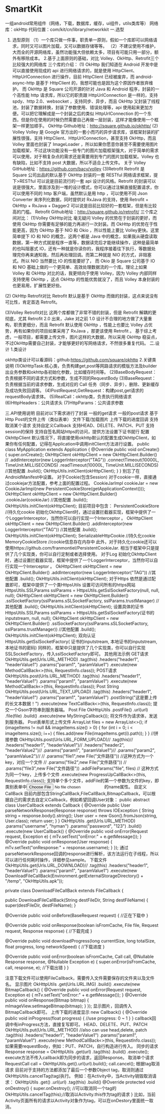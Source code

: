# SmartKit
一组android常用组件（网络，下载，数据库，缓存，ui组件，utils类库等）
网络库：okHttp
代码位置：com/kit/cn/library/networkkit
一.选型
1. 选型原则
（1）一个库只做一件事，职责单一原则，假如一个库即可以网络请求，同时又可以图片加载，又可以数据存储等等。
（2）不建议使用不维护，大而全的开源网络库，虽然功能强大但依赖太多，项目有可能只用一部分，额外有移除成本。
2.基于上面原则的基础，对比 Volley、OkHttp、Retrofit三个比较强大的网络库
三个库的介绍：
(1) OkHttp
我们知道在 Android 开发中是可以直接使用现成的 api 进行网络请求的，就是使用 HttpClient、HttpUrlConnection 进行操作，目前 HttpClient 已经被废弃，而 android-async-http 是基于 HttpClient 的，我想可能也是因为这个原因作者放弃维护。
 而 OkHttp 是 Square 公司开源的针对 Java 和 Android 程序，封装的一个高性能 http 请求库，所以它的职责跟 HttpUrlConnection 是一样的，支持 spdy、http 2.0、websocket ，支持同步、异步，而且 OkHttp 又封装了线程池，封装了数据转换，封装了参数使用、错误处理等，api 使用起来更加方便。可以把它理解成是一个封装之后的类似 HttpUrlConnection 的一个东西，但是你在使用的时候仍然需要自己再做一层封装，这样才能像使用一个框架一样更加顺手。
OkHttp  Github地址：http://square.github.io/okhttp/
(2) Volley
Volley 是 Google 官方出的一套小而巧的异步请求库，该框架封装的扩展性很强，支持 HttpClient、HttpUrlConnection，甚至支持 OkHttp，而且 Volley 里面也封装了 ImageLoader ，所以如果你愿意你甚至不需要使用图片加载框架，不过这块功能没有一些专门的图片加载框架强大，对于简单的需求可以使用，对于稍复杂点的需求还是需要用到专门的图片加载框架。Volley 也有缺陷，比如不支持 post 大数据，所以不适合上传文件。
关于 Volley GitHub地址：https://github.com/bacy/volley
(3)Retrofit
Retrofit 是 Square 公司出品的默认基于 OkHttp 封装的一套 RESTful 网络请求框架，提下>RESTful 可以说是目前流行的一套 api 设计的风格。Retrofit 的封装可以说是很强大，里面涉及到一堆的设计模式，你可以通过注解直接配置请求，你可以使用不同的 http 客户端，虽然默认是用 http ，可以使用不同 Json Converter 来序列化数据，同时提供对 RxJava 的支持，使用 Retrofit + OkHttp + RxJava + Dagger2 可以说是目前比较好的一套框架，但是有比较高的门槛。
Retrofit Github地址：http://square.github.io/retrofit/
三个库之间对比：
(1)Volley  OkHttp对比
毫无疑问 Volley 的优势在于封装的更好，而使用 OkHttp 你需要有足够的能力再进行一次封装。而 OkHttp 的优势在于性能更高，因为 OkHttp 基于 NIO 和 Okio ，所以性能上要比 Volley更快。这里简单提下 IO 和 NIO 的概念，这两个都是 Java 中的概念，如果我从硬盘读取数据，第一种方式就是程序一直等，数据读完后才能继续操作，这种是最简单的也叫阻塞式 IO，还有一种就是你读你的，我程序接着往下执行，等数据处理完你再来通知我，然后再处理回调。而第二种就是 NIO 的方式，非阻塞式。所以 NIO 当然要比 IO 的性能要好了， 而 Okio 是 Square 公司基于 IO 和 NIO 基础上做的一个更简单、高效处理数据流的一个库。理论上如果 Volley 和 OkHttp 对比的话，我更倾向于使用 Volley，因为 Volley 内部同样支持使用 OkHttp ，这点 OkHttp 的性能优势就没了，而且 Volley 本身封装的也更易用，扩展性更好些。

(2) OkHttp Retrofit对比
Retrofit 默认是基于 OkHttp 而做的封装，这点来说没有可比性，肯定首选 Retrofit。

(3)Volley Retrofit对比
这两个库都做了非常不错的封装，但是 Retrofit 解耦的更彻底，尤其 Retrofit 2.0 出来，Jake 对之前 1.0 设计不合理的地方做了大量重构，职责更细分，而且 Retrofit 默认使用 OkHttp ，性能上也要比 Volley 占优势，再有如果你的项目如果采用了 RxJava ，那更该使用 Retrofit 。
基于综上考虑，一般项目，都需要上传文件，图片这样的大数据，所以采用 OkHttp 稳妥点，不过OkHttp需要自己封装，才能够更好的写网络请求，不然很多重复代码。
二.设计
1.类设计

okhttp类设计可以看源码：github:https://github.com/square/okhttp
2.关键类说明
(1)OkHttpTask:核心类，负责构建get,post等网路请求的模版方法及builder出业务参数和okhttp各初始化参数，比如缓存时间等。
(2)BaseBodyRequest：负责根据不同的请求方式和参数，生成不同的RequestBody
(3)BaseRequest：负责根据当前的请求参数，生成对应的 Call 任务（同步、异步），删除、更新缓存及成功失败回调等。
(4)PostRequest,GetRequest：构建post,get请求的requestBody请求体。
(5)RealCall：okhttp类，负责执行网络请求
(6)HttpHeaders：公共请求头
(7)HttpParams：公共请求参数
 
三.API使用说明
目前对以下需求进行了封装
一般的get请求
一般的post请求
基于Http Post的文件上传（类似表单）
文件下载/加载图片
上传下载的进度回调
支持取消某个请求
支持自定义Callback
支持HEAD、DELETE、PATCH、PUT
支持session的保持
支持自签名网站https的访问，提供方法设置下证书就行
配置OkhttpClient
默认情况下，将直接使用okhttp默认的配置生成OkhttpClient，如果你有任何配置，记得在Application中调用initClient方法进行设置。
public class MyApplication extends Application {
@Override public void onCreate() {
super.onCreate(); OkHttpClient okHttpClient = new OkHttpClient.Builder() //
.addInterceptor(new LoggerInterceptor("TAG"))
.connectTimeout(10000L, TimeUnit.MILLISECONDS)
.readTimeout(10000L, TimeUnit.MILLISECONDS) //其他配置
.build(); OkHttpUtils.initClient(okHttpClient); } }
别忘了在AndroidManifest中设置。
对于Cookie(包含Session)
对于cookie一样，直接通过cookiejar方法配置，参考上面的配置过程。
CookieJarImpl cookieJar = new CookieJarImpl(new PersistentCookieStore(getApplicationContext())); 
OkHttpClient okHttpClient = new OkHttpClient.Builder() .cookieJar(cookieJar) //其他配置 .build(); 
OkHttpUtils.initClient(okHttpClient); 
目前项目中包含：
PersistentCookieStore //持久化cookie
初始化OkhttpClient时，通过设置拦截器实现，框架中提供了一个LoggerInterceptor，当然你可以自行实现一个Interceptor 。
 OkHttpClient okHttpClient = new OkHttpClient.Builder() .addInterceptor(new LoggerInterceptor("TAG")) //其他配置 .build();
 OkHttpUtils.initClient(okHttpClient);
SerializableHttpCookie //持久化cookie
MemoryCookieStore //cookie信息存在内存中
此外，对于持久化cookie还可以使用https://github.com/franmontiel/PersistentCookieJar.
相当于框架中只是提供了几个实现类，你可以自行定制或者选择使用。
对于Log
初始化OkhttpClient时，通过设置拦截器实现，框架中提供了一个LoggerInterceptor，当然你可以自行实现一个Interceptor 。
 OkHttpClient okHttpClient = new OkHttpClient.Builder() .addInterceptor(new LoggerInterceptor("TAG")) //其他配置 .build();
 OkHttpUtils.initClient(okHttpClient);
对于Https
依然是通过配置即可，框架中提供了一个类HttpsUtils
设置可访问所有的https网站
HttpsUtils.SSLParams sslParams = HttpsUtils.getSslSocketFactory(null, null, null);
OkHttpClient okHttpClient = new OkHttpClient.Builder() .sslSocketFactory(sslParams.sSLSocketFactory, sslParams.trustManager) //其他配置 .build(); 
OkHttpUtils.initClient(okHttpClient); 
设置具体的证书
HttpsUtils.SSLParams sslParams = HttpsUtils.getSslSocketFactory(证书的inputstream, null, null); 
OkHttpClient okHttpClient = new OkHttpClient.Builder() .sslSocketFactory(sslParams.sSLSocketFactory, sslParams.trustManager)) //其他配置 .build(); 
OkHttpUtils.initClient(okHttpClient); 
双向认证
HttpsUtils.getSslSocketFactory( 证书的inputstream, 本地证书的inputstream, 本地证书的密码) 
同样的，框架中只是提供了几个实现类，你可以自行实现SSLSocketFactory，传入sslSocketFactory即可。
其他用法示例
GET请求
OkHttpUtils.get(Urls.URL_METHOD)
.tag(this)
.headers("header1", "headerValue1")
.params("param1", "paramValue1")
.execute(new MethodCallBack<>(this, RequestInfo.class));
POST请求
OkHttpUtils.post(Urls.URL_METHOD) 
.tag(this) 
.headers("header1", "headerValue1") 
.params("param1", "paramValue1") 
.execute(new MethodCallBack<>(this, RequestInfo.class));
Post String
OkHttpUtils.post(Urls.URL_TEXT_UPLOAD)
 .tag(this)
 .headers("header1", "headerValue1")
 .params("param1", "paramValue1")
 .postString("这是要上传的长文本数据！")
 .execute(new TextCallBack<>(this, RequestInfo.class));
提交一个Gson字符串到服务器端。
Post File
OkHttpUtils .postFile() .url(url) .file(file) .build() .execute(new MyStringCallback());
将文件作为请求体，发送到服务器。
Post表单形式上传文件
ArrayList<File> files = new ArrayList<>();
if (imageItems != null && imageItems.size() > 0) {
for (int i = 0; i < imageItems.size(); i++) {
files.add(new File(imageItems.get(i).path));
 }
}
//拼接参数
 OkHttpUtils.post(Urls.URL_FORM_UPLOAD)//
 .tag(this)//
 .headers("header1", "headerValue1")//
 .headers("header2", "headerValue2")//
 .params("param1", "paramValue1")//
 .params("param2", "paramValue2")//
// .params("file1",new File("文件路径")) //这种方式为一个key，对应一个文件
// .params("file2",new File("文件路径"))
// .params("file3",new File("文件路径"))
 .addFileParams("file", files) // 这种方式为同一个key，上传多个文件
 .execute(new ProgressUpCallBack<>(this, RequestInfo.class));
支持单个多个文件，addFile的第一个参数为文件的key，即类别表单中<input type="file" name="mFile"/>的name属性。
自定义CallBack
目前内部包含StringCallBack,FileCallBack,BitmapCallback，可以根据自己的需求去自定义Callback，例如希望回调User对象：
public abstract class UserCallback extends Callback<User> {
@Override public User parseNetworkResponse(Response response) throws IOException {
String string = response.body().string();
User user = new Gson().fromJson(string, User.class);
return user;
} }
OkHttpUtils .get(Urls.URL_METHOD)
.params("username", "hyman")
.params("password", "123")
.build() .execute(new UserCallback() {
@Override public void onError(Request request, Exception e) {
mTv.setText("onError:" + e.getMessage());
}
@Override public void onResponse(User response) {
mTv.setText("onResponse:" + response.username);
} });
通过parseNetworkResponse回调的response进行解析，该方法运行在子线程，所以可以进行任何耗时操作，详细参见sample。
下载文件
OkHttpUtils.get(Urls.URL_DOWNLOAD)//
 .tag(this)
 .headers("header1", "headerValue1")
 .params("param1", "paramValue1")
 .execute(new DownloadFileCallBack(Environment.getExternalStorageDirectory() + "/temp", "OkHttpUtils.apk"));
 
private class DownloadFileCallBack extends FileCallback {

public DownloadFileCallBack(String destFileDir, String destFileName) {
    super(destFileDir, destFileName);
 }

@Override
 public void onBefore(BaseRequest request) {
      //正在下载中
 }

@Override
 public void onResponse(boolean isFromCache, File file, Request request, Response response) {
     //下载完成
 }

@Override
 public void downloadProgress(long currentSize, long totalSize, float progress, long networkSpeed) {
    //下载进度
 }

@Override
 public void onError(boolean isFromCache, Call call, @Nullable Response response, @Nullable Exception e) {
     super.onError(isFromCache, call, response, e);
    //下载出错
 }
}

注意下载文件可以使用FileCallback，需要传入文件需要保存的文件夹以及文件名。
显示图片
OkHttpUtils .get(Urls.URL.IMG) .build() .execute(new BitmapCallback() {
@Override public void onError(Request request, Exception e) {
mTv.setText("onError:" + e.getMessage());
}
@Override public void onResponse(Bitmap bitmap) {
mImageView.setImageBitmap(bitmap);
} });
显示图片，回调传入BitmapCallback即可。
上传下载的进度显示
new Callback<T>() { 
@Override public void inProgress(float progress) {
//use progress: 0 ~ 1
} }
callback回调中有inProgress方法，直接复写即可。
HEAD、DELETE、PUT、PATCH
OkHttpUtils.put(Urls.URL_METHOD) //also can use head,delete, patch
.tag(this) 
.headers("header1", "headerValue1") 
.params("param1", "paramValue1") 
.execute(new MethodCallBack<>(this, RequestInfo.class));
如果需要requestBody，例如：PUT、PATCH，自行构造进行传入。
同步的请求
Response response = OkHttpUtils
.get(url) 
.tag(this)
.build()
.execute(); 
execute方法不传入callback即为同步的请求，返回Response。
取消单个请求
 RequestCall call = OkHttpUtils.get().url(url).build();
 call.cancel();
根据tag取消请求
目前对于支持的方法都添加了最后一个参数Object tag，取消则通过OkHttpUtils.cancelTag(tag)执行。
例如：在Activity中，当Activity销毁取消请求：
OkHttpUtils 
.get() 
.url(url) 
.tag(this) 
.build() 
@Override protected void onDestroy() { 
 super.onDestroy(); //可以取消同一个tag的 
 OkHttpUtils.cancelTag(this);//取消以Activity.this作为tag的请求 
} 
比如，当前Activity页面所有的请求以Activity对象作为tag，可以在onDestory里面统一取消。

